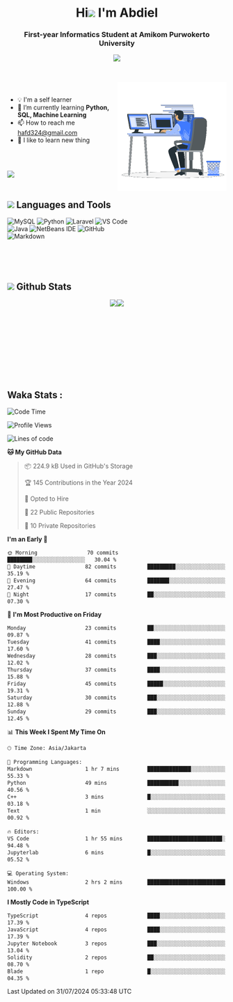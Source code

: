 
<h1 align="center"><b>Hi<img src="https://media.giphy.com/media/hvRJCLFzcasrR4ia7z/giphy.gif" width="35"> I'm Abdiel </b></h1>

<h3 align="center"> First-year Informatics Student at Amikom Purwokerto University </h3>

<div align='center'>
	
![](https://komarev.com/ghpvc/?username=dlzcods&style=for-the-badge)
	
</div>
<br>

<picture> <img align="right" src="https://github.com/0xAbdulKhalid/0xAbdulKhalid/raw/main/assets/mdImages/Right_Side.gif" width = 250px></picture>

<br>

- 💡 I'm a self learner
- 🌱 I’m currently learning **Python, SQL, Machine Learning**
- 📫 How to reach me [hafd324@gmail.com](mailto:hafd324d@gmail.com)
- 📃 I like to learn new thing

<br><br>

<img src="https://user-images.githubusercontent.com/73097560/115834477-dbab4500-a447-11eb-908a-139a6edaec5c.gif"><br><br>

## <img src="https://media2.giphy.com/media/QssGEmpkyEOhBCb7e1/giphy.gif?cid=ecf05e47a0n3gi1bfqntqmob8g9aid1oyj2wr3ds3mg700bl&rid=giphy.gif" width ="25"><b> Languages and Tools</b>

![MySQL](https://img.shields.io/badge/MySQL-FFFFFF?style=for-the-badge&logo=mysql&logoColor=blue)
![Python](https://img.shields.io/badge/Python%20-FFFFFF.svg?style=for-the-badge&logo=python&logoColor=blue)
![Laravel](https://img.shields.io/badge/laravel-FFFFFF.svg?style=for-the-badge&logo=laravel&logoColor=blue)
![VS Code](https://img.shields.io/badge/VS%20Code-FFFFFF.svg?style=for-the-badge&logo=visual-studio-code&logoColor=blue)
<br>
![Java](https://img.shields.io/badge/Java-FFFFFF?style=for-the-badge&logo=openjdk&logoColor=blue)
![NetBeans IDE](https://img.shields.io/badge/NetBeans%20IDE-FFFFFF.svg?style=for-the-badge&logo=apache-netbeans-ide&logoColor=blue)
![GitHub](https://img.shields.io/badge/github-FFFFFF.svg?style=for-the-badge&logo=github&logoColor=blue)
<br>
![Markdown](https://img.shields.io/badge/markdown-FFFFFF.svg?style=for-the-badge&logo=markdown&logoColor=blue)

<br>
<br>
<br>


## <img src="https://media.giphy.com/media/iY8CRBdQXODJSCERIr/giphy.gif" width="35"><b> Github Stats </b>

<div  style="display: flex; flex-wrap: wrap; justify-content: center;">
   <img height="160em" src="https://github-readme-stats.vercel.app/api?username=dlzcods&show_icons=true&theme=default" />
   <img height="160em" src="https://github-readme-stats.vercel.app/api/top-langs/?username=dlzcods&layout=compact" />
</div>



<br>

## Waka Stats :

<!--START_SECTION:waka-->
![Code Time](http://img.shields.io/badge/Code%20Time-172%20hrs%2058%20mins-blue)

![Profile Views](http://img.shields.io/badge/Profile%20Views-6-blue)

![Lines of code](https://img.shields.io/badge/From%20Hello%20World%20I%27ve%20Written-939.0%20thousand%20lines%20of%20code-blue)

**🐱 My GitHub Data** 

> 📦 224.9 kB Used in GitHub's Storage 
 > 
> 🏆 145 Contributions in the Year 2024
 > 
> 💼 Opted to Hire
 > 
> 📜 22 Public Repositories 
 > 
> 🔑 10 Private Repositories 
 > 
**I'm an Early 🐤** 

```text
🌞 Morning                70 commits          ████████░░░░░░░░░░░░░░░░░   30.04 % 
🌆 Daytime                82 commits          █████████░░░░░░░░░░░░░░░░   35.19 % 
🌃 Evening                64 commits          ███████░░░░░░░░░░░░░░░░░░   27.47 % 
🌙 Night                  17 commits          ██░░░░░░░░░░░░░░░░░░░░░░░   07.30 % 
```
📅 **I'm Most Productive on Friday** 

```text
Monday                   23 commits          ██░░░░░░░░░░░░░░░░░░░░░░░   09.87 % 
Tuesday                  41 commits          ████░░░░░░░░░░░░░░░░░░░░░   17.60 % 
Wednesday                28 commits          ███░░░░░░░░░░░░░░░░░░░░░░   12.02 % 
Thursday                 37 commits          ████░░░░░░░░░░░░░░░░░░░░░   15.88 % 
Friday                   45 commits          █████░░░░░░░░░░░░░░░░░░░░   19.31 % 
Saturday                 30 commits          ███░░░░░░░░░░░░░░░░░░░░░░   12.88 % 
Sunday                   29 commits          ███░░░░░░░░░░░░░░░░░░░░░░   12.45 % 
```


📊 **This Week I Spent My Time On** 

```text
🕑︎ Time Zone: Asia/Jakarta

💬 Programming Languages: 
Markdown                 1 hr 7 mins         ██████████████░░░░░░░░░░░   55.33 % 
Python                   49 mins             ██████████░░░░░░░░░░░░░░░   40.56 % 
C++                      3 mins              █░░░░░░░░░░░░░░░░░░░░░░░░   03.18 % 
Text                     1 min               ░░░░░░░░░░░░░░░░░░░░░░░░░   00.92 % 

🔥 Editors: 
VS Code                  1 hr 55 mins        ████████████████████████░   94.48 % 
Jupyterlab               6 mins              █░░░░░░░░░░░░░░░░░░░░░░░░   05.52 % 

💻 Operating System: 
Windows                  2 hrs 2 mins        █████████████████████████   100.00 % 
```

**I Mostly Code in TypeScript** 

```text
TypeScript               4 repos             ████░░░░░░░░░░░░░░░░░░░░░   17.39 % 
JavaScript               4 repos             ████░░░░░░░░░░░░░░░░░░░░░   17.39 % 
Jupyter Notebook         3 repos             ███░░░░░░░░░░░░░░░░░░░░░░   13.04 % 
Solidity                 2 repos             ██░░░░░░░░░░░░░░░░░░░░░░░   08.70 % 
Blade                    1 repo              █░░░░░░░░░░░░░░░░░░░░░░░░   04.35 % 
```




 Last Updated on 31/07/2024 05:33:48 UTC
<!--END_SECTION:waka-->

<br>
<br>
